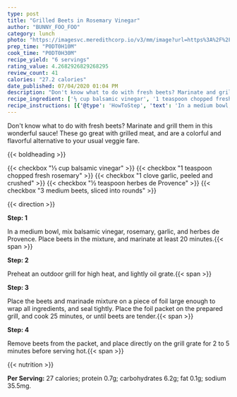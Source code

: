 ```yaml
---
type: post
title: "Grilled Beets in Rosemary Vinegar"
author: "BUNNY_FOO_FOO"
category: lunch
photo: "https://imagesvc.meredithcorp.io/v3/mm/image?url=https%3A%2F%2Fimages.media-allrecipes.com%2Fuserphotos%2F1020594.jpg"
prep_time: "P0DT0H10M"
cook_time: "P0DT0H30M"
recipe_yield: "6 servings"
rating_value: 4.2682926829268295
review_count: 41
calories: "27.2 calories"
date_published: 07/04/2020 01:04 PM
description: "Don't know what to do with fresh beets? Marinate and grill them in this wonderful sauce! These go great with grilled meat, and are a colorful and flavorful alternative to your usual veggie fare."
recipe_ingredient: ['⅓ cup balsamic vinegar', '1 teaspoon chopped fresh rosemary', '1 clove garlic, peeled and crushed', '½ teaspoon herbes de Provence', '3 medium beets, sliced into rounds']
recipe_instructions: [{'@type': 'HowToStep', 'text': 'In a medium bowl, mix balsamic vinegar, rosemary, garlic, and herbes de Provence. Place beets in the mixture, and marinate at least 20 minutes.\n'}, {'@type': 'HowToStep', 'text': 'Preheat an outdoor grill for high heat, and lightly oil grate.\n'}, {'@type': 'HowToStep', 'text': 'Place the beets and marinade mixture on a piece of foil large enough to wrap all ingredients, and seal tightly. Place the foil packet on the prepared grill, and cook 25 minutes, or until beets are tender.\n'}, {'@type': 'HowToStep', 'text': 'Remove beets from the packet, and place directly on the grill grate for 2 to 5 minutes before serving hot.\n'}]
---
```


Don't know what to do with fresh beets? Marinate and grill them in this wonderful sauce! These go great with grilled meat, and are a colorful and flavorful alternative to your usual veggie fare. 

{{< boldheading >}}

{{< checkbox "⅓ cup balsamic vinegar" >}}
{{< checkbox "1 teaspoon chopped fresh rosemary" >}}
{{< checkbox "1 clove garlic, peeled and crushed" >}}
{{< checkbox "½ teaspoon herbes de Provence" >}}
{{< checkbox "3 medium beets, sliced into rounds" >}}


{{< direction >}}

**Step: 1**

In a medium bowl, mix balsamic vinegar, rosemary, garlic, and herbes de Provence. Place beets in the mixture, and marinate at least 20 minutes.{{< span >}}

**Step: 2**

Preheat an outdoor grill for high heat, and lightly oil grate.{{< span >}}

**Step: 3**

Place the beets and marinade mixture on a piece of foil large enough to wrap all ingredients, and seal tightly. Place the foil packet on the prepared grill, and cook 25 minutes, or until beets are tender.{{< span >}}

**Step: 4**

Remove beets from the packet, and place directly on the grill grate for 2 to 5 minutes before serving hot.{{< span >}}

{{< nutrition >}}

**Per Serving:** 27 calories; protein 0.7g; carbohydrates 6.2g; fat 0.1g; sodium 35.5mg.